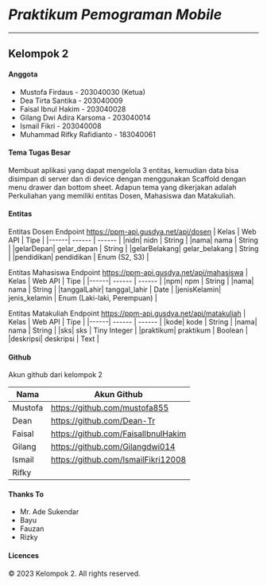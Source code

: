# *Praktikum Pemograman Mobile*
-----
## Kelompok 2

#### Anggota
- Mustofa Firdaus - 203040030 (Ketua)
- Dea Tirta Santika - 203040009
- Faisal Ibnul Hakim - 203040028
- Gilang Dwi Adira Karsoma - 203040014
- Ismail Fikri - 203040008
- Muhammad Rifky Rafidianto - 183040061

#### Tema Tugas Besar
Membuat aplikasi yang dapat mengelola 3 entitas, kemudian data bisa disimpan di server dan di device dengan menggunakan Scaffold dengan menu drawer dan bottom sheet.
Adapun tema yang dikerjakan adalah Perkuliahan yang memiliki entitas Dosen, Mahasiswa dan Matakuliah.

#### Entitas
Entitas Dosen
Endpoint https://ppm-api.gusdya.net/api/dosen
| Kelas | Web API | Tipe |
|------| ------ | ------ |
|nidn| nidn | String |
|nama| nama | String |
|gelarDepan| gelar_depan | String |
|gelarBelakang| gelar_belakang | String |
|pendidikan| pendidikan | Enum (S2, S3) |

Entitas Mahasiswa
Endpoint https://ppm-api.gusdya.net/api/mahasiswa
| Kelas | Web API | Tipe |
|------| ------ | ------ |
|npm| npm | String |
|nama| nama | String |
|tanggalLahir| tanggal_lahir | Date |
|jenisKelamin| jenis_kelamin | Enum (Laki-laki, Perempuan) |

Entitas Matakuliah
Endpoint https://ppm-api.gusdya.net/api/matakuliah
| Kelas | Web API | Tipe |
|------| ------ | ------ |
|kode| kode | String |
|nama| nama | String |
|sks| sks | Tiny Integer |
|praktikum| praktikum | Boolean |
|deskripsi| deskripsi | Text |

#### Github
Akun github dari kelompok 2

| Nama | Akun Github |
| ------ | ------ |
| Mustofa | https://github.com/mustofa855 |
| Dean | https://github.com/Dean-Tr |
| Faisal | https://github.com/FaisalIbnulHakim |
| Gilang | https://github.com/Gilangdwi014 |
| Ismail | https://github.com/IsmailFikri12008 |
| Rifky |  |

#### Thanks To
- Mr. Ade Sukendar
- Bayu
- Fauzan
- Rizky 

#### Licences
© 2023 Kelompok 2. All rights reserved.
